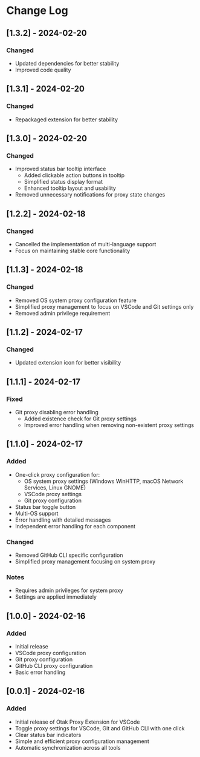# Change Log

## [1.3.2] - 2024-02-20

### Changed
- Updated dependencies for better stability
- Improved code quality

## [1.3.1] - 2024-02-20

### Changed
- Repackaged extension for better stability

## [1.3.0] - 2024-02-20

### Changed
- Improved status bar tooltip interface
  - Added clickable action buttons in tooltip
  - Simplified status display format
  - Enhanced tooltip layout and usability
- Removed unnecessary notifications for proxy state changes

## [1.2.2] - 2024-02-18

### Changed
- Cancelled the implementation of multi-language support
- Focus on maintaining stable core functionality

## [1.1.3] - 2024-02-18

### Changed
- Removed OS system proxy configuration feature
- Simplified proxy management to focus on VSCode and Git settings only
- Removed admin privilege requirement

## [1.1.2] - 2024-02-17

### Changed
- Updated extension icon for better visibility

## [1.1.1] - 2024-02-17

### Fixed
- Git proxy disabling error handling
  - Added existence check for Git proxy settings
  - Improved error handling when removing non-existent proxy settings

## [1.1.0] - 2024-02-17

### Added
- One-click proxy configuration for:
  - OS system proxy settings (Windows WinHTTP, macOS Network Services, Linux GNOME)
  - VSCode proxy settings
  - Git proxy configuration
- Status bar toggle button
- Multi-OS support
- Error handling with detailed messages
- Independent error handling for each component

### Changed
- Removed GitHub CLI specific configuration
- Simplified proxy management focusing on system proxy

### Notes
- Requires admin privileges for system proxy
- Settings are applied immediately

## [1.0.0] - 2024-02-16

### Added
- Initial release
- VSCode proxy configuration
- Git proxy configuration
- GitHub CLI proxy configuration
- Basic error handling

## [0.0.1] - 2024-02-16

### Added
- Initial release of Otak Proxy Extension for VSCode
- Toggle proxy settings for VSCode, Git and GitHub CLI with one click
- Clear status bar indicators
- Simple and efficient proxy configuration management
- Automatic synchronization across all tools